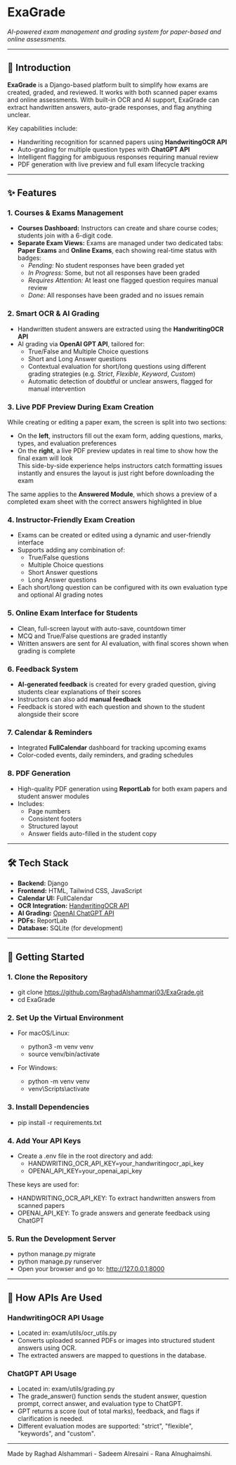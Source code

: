 # **ExaGrade**  

*AI-powered exam management and grading system for paper-based and online assessments.*

---

## 🌟 Introduction

**ExaGrade** is a Django-based platform built to simplify how exams are created, graded, and reviewed. It works with both scanned paper exams and online assessments. With built-in OCR and AI support, ExaGrade can extract handwritten answers, auto-grade responses, and flag anything unclear.


Key capabilities include:
- Handwriting recognition for scanned papers using **HandwritingOCR API**  
- Auto-grading for multiple question types with **ChatGPT API**  
- Intelligent flagging for ambiguous responses requiring manual review  
- PDF generation with live preview and full exam lifecycle tracking  

---

## ✨ Features

### **1. Courses & Exams Management** 
- **Courses Dashboard:** Instructors can create and share course codes; students join with a 6-digit code.  
- **Separate Exam Views:** Exams are managed under two dedicated tabs: **Paper Exams** and **Online Exams**, each showing real-time status with badges:
  - *Pending:* No student responses have been graded yet  
  - *In Progress:* Some, but not all responses have been graded  
  - *Requires Attention:* At least one flagged question requires manual review  
  - *Done:* All responses have been graded and no issues remain  

### **2. Smart OCR & AI Grading**
- Handwritten student answers are extracted using the **HandwritingOCR API**
- AI grading via **OpenAI GPT API**, tailored for:
  - True/False and Multiple Choice questions  
  - Short and Long Answer questions  
  - Contextual evaluation for short/long questions using different grading strategies (e.g. *Strict*, *Flexible*, *Keyword*, *Custom*)  
  - Automatic detection of doubtful or unclear answers, flagged for manual intervention  

### **3. Live PDF Preview During Exam Creation**
While creating or editing a paper exam, the screen is split into two sections:
- On the **left**, instructors fill out the exam form, adding questions, marks, types, and evaluation preferences  
- On the **right**, a live PDF preview updates in real time to show how the final exam will look  
This side-by-side experience helps instructors catch formatting issues instantly and ensures the layout is just right before downloading the exam

The same applies to the **Answered Module**, which shows a preview of a completed exam sheet with the correct answers highlighted in blue  


### **4. Instructor-Friendly Exam Creation**
- Exams can be created or edited using a dynamic and user-friendly interface  
- Supports adding any combination of:  
  - True/False questions  
  - Multiple Choice questions  
  - Short Answer questions  
  - Long Answer questions  
- Each short/long question can be configured with its own evaluation type and optional AI grading notes  

### **5. Online Exam Interface for Students**
- Clean, full-screen layout with auto-save, countdown timer
- MCQ and True/False questions are graded instantly  
- Written answers are sent for AI evaluation, with final scores shown when grading is complete  

### **6. Feedback System**
- **AI-generated feedback** is created for every graded question, giving students clear explanations of their scores  
- Instructors can also add **manual feedback**
- Feedback is stored with each question and shown to the student alongside their score  

### **7. Calendar & Reminders**
- Integrated **FullCalendar** dashboard for tracking upcoming exams  
- Color-coded events, daily reminders, and grading schedules  

### **8. PDF Generation**
- High-quality PDF generation using **ReportLab** for both exam papers and student answer modules  
- Includes:
  - Page numbers  
  - Consistent footers  
  - Structured layout  
  - Answer fields auto-filled in the student copy  

---

## 🛠️ Tech Stack

- **Backend:** Django
- **Frontend:** HTML, Tailwind CSS, JavaScript  
- **Calendar UI:** FullCalendar  
- **OCR Integration:** [HandwritingOCR API](https://www.handwritingocr.com/)  
- **AI Grading:** [OpenAI ChatGPT API](https://platform.openai.com/)  
- **PDFs:** ReportLab  
- **Database:** SQLite (for development)

---

## 🚀 Getting Started

### **1. Clone the Repository**
- git clone https://github.com/RaghadAlshammari03/ExaGrade.git
- cd ExaGrade

### **2. Set Up the Virtual Environment**
- For macOS/Linux:
  - python3 -m venv venv
  - source venv/bin/activate

- For Windows:
  - python -m venv venv
  - venv\Scripts\activate

### **3. Install Dependencies**
- pip install -r requirements.txt

### **4. Add Your API Keys**
- Create a .env file in the root directory and add:
  - HANDWRITING_OCR_API_KEY=your_handwritingocr_api_key
  - OPENAI_API_KEY=your_openai_api_key

These keys are used for:
- HANDWRITING_OCR_API_KEY: To extract handwritten answers from scanned papers
- OPENAI_API_KEY: To grade answers and generate feedback using ChatGPT

### **5. Run the Development Server**
- python manage.py migrate
- python manage.py runserver
- Open your browser and go to: http://127.0.0.1:8000

---

## 🤖 How APIs Are Used
### HandwritingOCR API Usage
- Located in: exam/utils/ocr_utils.py
- Converts uploaded scanned PDFs or images into structured student answers using OCR.
- The extracted answers are mapped to questions in the database.

### ChatGPT API Usage
- Located in: exam/utils/grading.py
- The grade_answer() function sends the student answer, question prompt, correct answer, and evaluation type to ChatGPT.
- GPT returns a score (out of total marks), feedback, and flags if clarification is needed.
- Different evaluation modes are supported: "strict", "flexible", "keywords", and "custom".

---

Made by Raghad Alshammari - Sadeem Alresaini - Rana Alnughaimshi.
